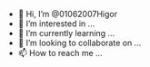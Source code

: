- 👋 Hi, I’m @01062007Higor
- 👀 I’m interested in ...
- 🌱 I’m currently learning ...
- 💞️ I’m looking to collaborate on ...
- 📫 How to reach me ...

<!---
01062007Higor/01062007Higor is a ✨ special ✨ repository because its `README.md` (this file) appears on your GitHub profile.
You can click the Preview link to take a look at your changes.
--->
